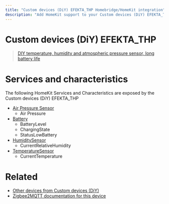 ```yaml
---
title: "Custom devices (DiY) EFEKTA_THP Homebridge/HomeKit integration"
description: "Add HomeKit support to your Custom devices (DiY) EFEKTA_THP, using Homebridge, Zigbee2MQTT and homebridge-z2m."
---
```

<!---
This file has been GENERATED using src/docgen/docgen.ts
DO NOT EDIT THIS FILE MANUALLY!
-->
# Custom devices (DiY) EFEKTA_THP
> [DIY temperature, humidity and atmospheric pressure sensor, long battery life](http://efektalab.com/eON_THP)


# Services and characteristics
The following HomeKit Services and Characteristics are exposed by
the Custom devices (DiY) EFEKTA_THP

* [Air Pressure Sensor](../../sensors.md)
  * Air Pressure
* [Battery](../../battery.md)
  * BatteryLevel
  * ChargingState
  * StatusLowBattery
* [HumiditySensor](../../sensors.md)
  * CurrentRelativeHumidity
* [TemperatureSensor](../../sensors.md)
  * CurrentTemperature


# Related
* [Other devices from Custom devices (DiY)](../index.md#custom_devices_diy)
* [Zigbee2MQTT documentation for this device](https://www.zigbee2mqtt.io/devices/EFEKTA_THP.html)